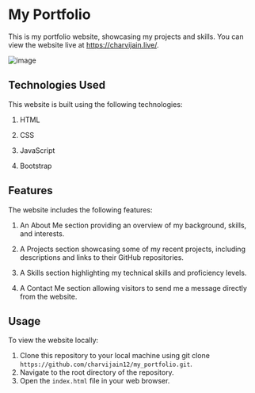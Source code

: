 # My Portfolio
This is my portfolio website, showcasing my projects and skills. You can view the website live at https://charvijain.live/.


![image](https://github.com/charvijain12/my_portfolio/assets/97164074/85518aa0-00e3-454c-863e-57ff3e55b6de)


## Technologies Used
This website is built using the following technologies:

1. HTML

2. CSS

3. JavaScript

4. Bootstrap


## Features
The website includes the following features:

1. An About Me section providing an overview of my background, skills, and interests.

2. A Projects section showcasing some of my recent projects, including descriptions and links to their GitHub repositories.

3. A Skills section highlighting my technical skills and proficiency levels.

4. A Contact Me section allowing visitors to send me a message directly from the website.

## Usage
To view the website locally:

1. Clone this repository to your local machine using git clone `https://github.com/charvijain12/my_portfolio.git`.
2. Navigate to the root directory of the repository.
3. Open the `index.html` file in your web browser.




